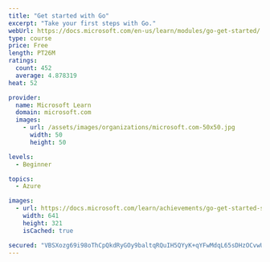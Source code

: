 ```yaml
---
title: "Get started with Go"
excerpt: "Take your first steps with Go."
webUrl: https://docs.microsoft.com/en-us/learn/modules/go-get-started/
type: course
price: Free
length: PT26M
ratings:
  count: 452
  average: 4.878319
heat: 52

provider:
  name: Microsoft Learn
  domain: microsoft.com
  images:
    - url: /assets/images/organizations/microsoft.com-50x50.jpg
      width: 50
      height: 50

levels:
  - Beginner

topics:
  - Azure

images:
  - url: https://docs.microsoft.com/learn/achievements/go-get-started-social.png
    width: 641
    height: 321
    isCached: true

secured: "VBSXozg69i98oThCpQkdRyGOy9baltqRQuIH5QYyK+qYFwMdqL65sDHzOCvwU4pIoHgqL8IDYNp/2vO3HFUb9RJKVDKdggG7In7VhERqi1ID7B1HeQ2Px2mnaD8JAyOAiFOBtanEEzpzjq7VeASEeXlNwssDTjlaq6CrgoDISE4aBl7a7c6+D86XlKOuoeR7llgVw0LF1IhOsy8A2Rr5UXp+TwT/ds2oRT+CdO/9NE6aypG6JTeG8YYjzA/Y8hZpZN84ru8kDcNyN40UbDVhhNqOk+TfuGVlyZj2jk7UMcZ/qyRUv45/DjBN8QnKNV3ewUL5lI3iS2KrOUI/5KSIMqjLYSe3J4DeyeMNTtSRu6CyhI3VUz3ZELT7BL51NOW5GQorZQSJlgMSOOeSS3cfVzZq/owjA0eWI2NsWtfq+tM=;1vxz9NRA3YvumYURtGCCYg=="
---
```


